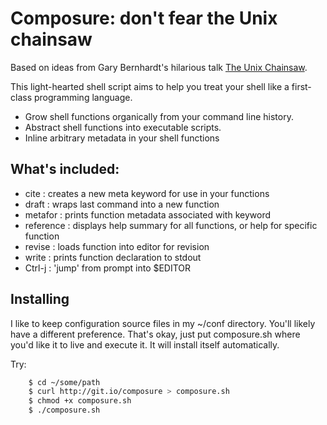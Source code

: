 # Composure: don't fear the Unix chainsaw

Based on ideas from Gary Bernhardt's hilarious talk [The Unix
Chainsaw](http://www.confreaks.com/videos/615-cascadiaruby2011-the-unix-chainsaw).

This light-hearted shell script aims to help you treat your shell like a
first-class programming language.

* Grow shell functions organically from your command line history.
* Abstract shell functions into executable scripts.
* Inline arbitrary metadata in your shell functions

## What's included:

 * cite      : creates a new meta keyword for use in your functions
 * draft     : wraps last command into a new function
 * metafor   : prints function metadata associated with keyword
 * reference : displays help summary for all functions, or help for specific function
 * revise    : loads function into editor for revision
 * write     : prints function declaration to stdout
 * Ctrl-j    : 'jump' from prompt into $EDITOR

## Installing

I like to keep configuration source files in my ~/conf directory. You'll likely
have a different preference. That's okay, just put composure.sh where you'd
like it to live and execute it. It will install itself automatically.

Try:

```bash
    $ cd ~/some/path
    $ curl http://git.io/composure > composure.sh
    $ chmod +x composure.sh
    $ ./composure.sh
```
